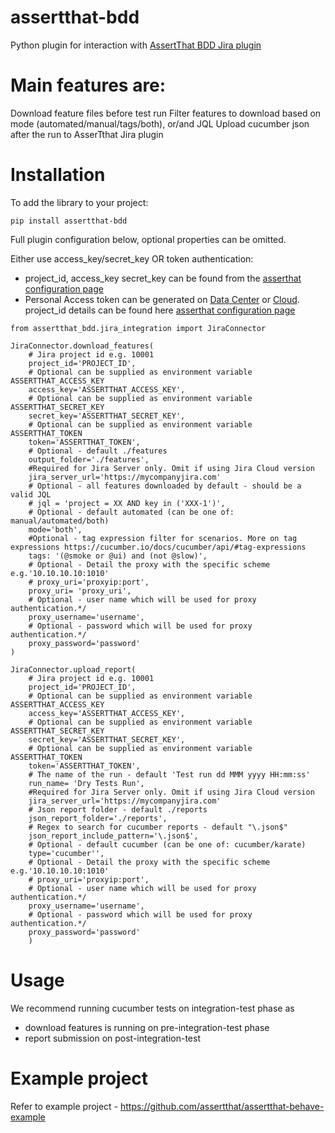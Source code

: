 # assertthat-bdd 
Python plugin for interaction with [AssertThat BDD Jira plugin](https://marketplace.atlassian.com/1219033)

# Main features are:

Download feature files before test run
Filter features to download based on mode (automated/manual/tags/both), or/and JQL
Upload cucumber json after the run to AsserTthat Jira plugin

# Installation
To add the library to your project:

```pip install assertthat-bdd```

Full plugin configuration below, optional properties can be omitted.  

Either use access_key/secret_key OR token authentication:
- project_id, access_key secret_key can be found from the  [asserthat configuration page](https://assertthat.atlassian.net/wiki/spaces/ABTM/pages/2328264705/AssertThat+Configuration+Enable+for+project)
- Personal Access token can be generated on [Data Center](https://confluence.atlassian.com/enterprise/using-personal-access-tokens-1026032365.html) or [Cloud](https://id.atlassian.com/manage-profile/security/api-tokens).  project_id details can be found here [asserthat configuration page](https://assertthat.atlassian.net/wiki/spaces/ABTM/pages/2328264705/AssertThat+Configuration+Enable+for+project)

```
from assertthat_bdd.jira_integration import JiraConnector

JiraConnector.download_features(
    # Jira project id e.g. 10001
    project_id='PROJECT_ID',
    # Optional can be supplied as environment variable ASSERTTHAT_ACCESS_KEY
    access_key='ASSERTTHAT_ACCESS_KEY',
    # Optional can be supplied as environment variable ASSERTTHAT_SECRET_KEY
    secret_key='ASSERTTHAT_SECRET_KEY',
    # Optional can be supplied as environment variable ASSERTTHAT_TOKEN
    token='ASSERTTHAT_TOKEN',
    # Optional - default ./features
    output_folder='./features',
    #Required for Jira Server only. Omit if using Jira Cloud version
    jira_server_url='https://mycompanyjira.com'
    # Optional - all features downloaded by default - should be a valid JQL
    # jql = 'project = XX AND key in ('XXX-1')',
    # Optional - default automated (can be one of: manual/automated/both)
    mode='both',
    #Optional - tag expression filter for scenarios. More on tag expressions https://cucumber.io/docs/cucumber/api/#tag-expressions
    tags: '(@smoke or @ui) and (not @slow)',
    # Optional - Detail the proxy with the specific scheme e.g.'10.10.10.10:1010'
    # proxy_uri='proxyip:port',
    proxy_uri= 'proxy_uri',
    # Optional - user name which will be used for proxy authentication.*/
    proxy_username='username',
    # Optional - password which will be used for proxy authentication.*/
    proxy_password='password'
)

JiraConnector.upload_report(
    # Jira project id e.g. 10001
    project_id='PROJECT_ID',
    # Optional can be supplied as environment variable ASSERTTHAT_ACCESS_KEY
    access_key='ASSERTTHAT_ACCESS_KEY',
    # Optional can be supplied as environment variable ASSERTTHAT_SECRET_KEY
    secret_key='ASSERTTHAT_SECRET_KEY',
    # Optional can be supplied as environment variable ASSERTTHAT_TOKEN
    token='ASSERTTHAT_TOKEN',
    # The name of the run - default 'Test run dd MMM yyyy HH:mm:ss'
    run_name= 'Dry Tests Run',
    #Required for Jira Server only. Omit if using Jira Cloud version
    jira_server_url='https://mycompanyjira.com'
    # Json report folder - default ./reports
    json_report_folder='./reports',
    # Regex to search for cucumber reports - default "\.json$"
    json_report_include_pattern='\.json$',
    # Optional - default cucumber (can be one of: cucumber/karate)
    type='cucumber'',
    # Optional - Detail the proxy with the specific scheme e.g.'10.10.10.10:1010'
    # proxy_uri='proxyip:port',
    # Optional - user name which will be used for proxy authentication.*/
    proxy_username='username',
    # Optional - password which will be used for proxy authentication.*/
    proxy_password='password'
    )
```

# Usage
We recommend running cucumber tests on integration-test phase as

- download features is running on pre-integration-test phase
- report submission on post-integration-test

# Example project
Refer to example project - https://github.com/assertthat/assertthat-behave-example

